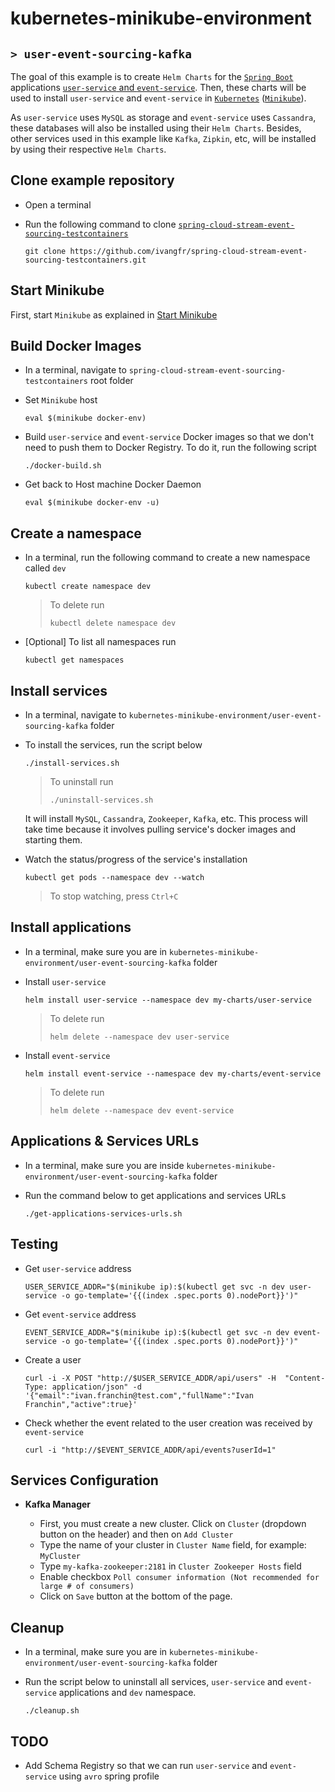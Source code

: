 # kubernetes-minikube-environment
## `> user-event-sourcing-kafka`

The goal of this example is to create `Helm Charts` for the [`Spring Boot`](https://docs.spring.io/spring-boot/docs/current/reference/htmlsingle/) applications [`user-service` and `event-service`](https://github.com/ivangfr/spring-cloud-stream-event-sourcing-testcontainers#applications). Then, these charts will be used to install `user-service` and `event-service` in [`Kubernetes`](https://kubernetes.io) ([`Minikube`](https://kubernetes.io/docs/getting-started-guides/minikube)).

As `user-service` uses `MySQL` as storage and `event-service` uses `Cassandra`, these databases will also be installed using their `Helm Charts`. Besides, other services used in this example like `Kafka`, `Zipkin`, etc, will be installed by using their respective `Helm Charts`.

## Clone example repository

- Open a terminal

- Run the following command to clone [`spring-cloud-stream-event-sourcing-testcontainers`](https://github.com/ivangfr/spring-cloud-stream-event-sourcing-testcontainers)
  ```
  git clone https://github.com/ivangfr/spring-cloud-stream-event-sourcing-testcontainers.git
  ```

## Start Minikube

First, start `Minikube` as explained in [Start Minikube](https://github.com/ivangfr/kubernetes-minikube-environment#start-minikube)

## Build Docker Images

- In a terminal, navigate to `spring-cloud-stream-event-sourcing-testcontainers` root folder

- Set `Minikube` host
  ```
  eval $(minikube docker-env)
  ```

- Build `user-service` and `event-service` Docker images so that we don't need to push them to Docker Registry. To do it, run the following script
  ```
  ./docker-build.sh
  ```

- Get back to Host machine Docker Daemon   
  ```
  eval $(minikube docker-env -u)
  ```

## Create a namespace

- In a terminal, run the following command to create a new namespace called `dev`
  ```
  kubectl create namespace dev
  ```
  > To delete run
  > ```
  > kubectl delete namespace dev
  > ```

- \[Optional\] To list all namespaces run
  ```
  kubectl get namespaces
  ```

## Install services

- In a terminal, navigate to `kubernetes-minikube-environment/user-event-sourcing-kafka` folder

- To install the services, run the script below
  ```
  ./install-services.sh
  ```
  > To uninstall run
  > ```
  > ./uninstall-services.sh
  > ```

  It will install `MySQL`, `Cassandra`, `Zookeeper`, `Kafka`, etc. This process will take time because it involves pulling service's docker images and starting them.

- Watch the status/progress of the service's installation
  ```
  kubectl get pods --namespace dev --watch
  ```
  > To stop watching, press `Ctrl+C`

## Install applications

- In a terminal, make sure you are in `kubernetes-minikube-environment/user-event-sourcing-kafka` folder

- Install `user-service`
  ```
  helm install user-service --namespace dev my-charts/user-service
  ```
  > To delete run
  > ```
  > helm delete --namespace dev user-service
  > ```

- Install `event-service`
  ```
  helm install event-service --namespace dev my-charts/event-service
  ```
  > To delete run
  > ```
  > helm delete --namespace dev event-service
  > ```

## Applications & Services URLs

- In a terminal, make sure you are inside `kubernetes-minikube-environment/user-event-sourcing-kafka` folder

- Run the command below to get applications and services URLs
  ```
  ./get-applications-services-urls.sh
  ```
  
## Testing

- Get `user-service` address
  ```
  USER_SERVICE_ADDR="$(minikube ip):$(kubectl get svc -n dev user-service -o go-template='{{(index .spec.ports 0).nodePort}}')"
  ```

- Get `event-service` address
  ```
  EVENT_SERVICE_ADDR="$(minikube ip):$(kubectl get svc -n dev event-service -o go-template='{{(index .spec.ports 0).nodePort}}')"
  ```

- Create a user
  ```
  curl -i -X POST "http://$USER_SERVICE_ADDR/api/users" -H  "Content-Type: application/json" -d '{"email":"ivan.franchin@test.com","fullName":"Ivan Franchin","active":true}'
  ```

- Check whether the event related to the user creation was received by `event-service`
  ```
  curl -i "http://$EVENT_SERVICE_ADDR/api/events?userId=1"
  ```

## Services Configuration

- **Kafka Manager**

  - First, you must create a new cluster. Click on `Cluster` (dropdown button on the header) and then on `Add Cluster`
  - Type the name of your cluster in `Cluster Name` field, for example: `MyCluster`
  - Type `my-kafka-zookeeper:2181` in `Cluster Zookeeper Hosts` field
  - Enable checkbox `Poll consumer information (Not recommended for large # of consumers)`
  - Click on `Save` button at the bottom of the page.

## Cleanup

- In a terminal, make sure you are in `kubernetes-minikube-environment/user-event-sourcing-kafka` folder

- Run the script below to uninstall all services, `user-service` and `event-service` applications and `dev` namespace.
  ```
  ./cleanup.sh
  ```

## TODO

- Add Schema Registry so that we can run `user-service` and `event-service` using `avro` spring profile
